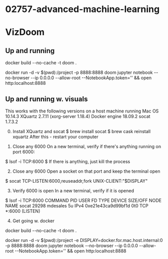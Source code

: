 # 02757-advanced-machine-learning
# VizDoom

## Up and running

docker build --no-cache -t doom .

docker run -d -v $(pwd):/project -p 8888:8888 doom jupyter notebook --no-browser --ip 0.0.0.0 --allow-root --NotebookApp.token='' && open http:localhost:8888

## Up and running w. visuals

This works with the following versions on a host machine running Mac OS 10.14.3
XQuartz 2.7.11 (xorg-server 1.18.4)
Docker engine 18.09.2
socat 1.7.3.2

0. Install XQuartz and socat
$ brew install socat
$ brew cask reinstall xquartz
After this - restart your computer

1. Close any 6000
On a new terminal, verify if there's anything running on port 6000:

$ lsof -i TCP:6000
$
If there is anything, just kill the process

2. Close any 6000
Open a socket on that port and keep the terminal open

$ socat TCP-LISTEN:6000,reuseaddr,fork UNIX-CLIENT:\"$DISPLAY\"

3. Verify 6000 is open
In a new terminal, verify if it is opened

$ lsof -i TCP:6000
COMMAND   PID     USER   FD   TYPE             DEVICE SIZE/OFF NODE NAME
socat   29298 mdesales    5u  IPv4 0xe21e43ca9d99bf1d      0t0  TCP *:6000 (LISTEN)

4. Get going w. docker

docker build --no-cache -t doom .

docker run -d -v $(pwd):/project -e DISPLAY=docker.for.mac.host.internal:0 -p 8888:8888 doom jupyter notebook --no-browser --ip 0.0.0.0 --allow-root --NotebookApp.token='' && open http:localhost:8888